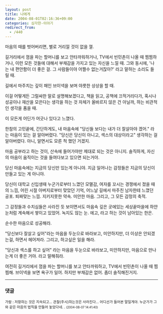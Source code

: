```yaml
---
layout: post
title: 나에게
date: 2004-08-01T02:16:36+09:00
categories: 심각한-이야기
redirect_from:
  - /440
---
```


마음의 때를 벗어버리면, 별로 거리낄 것이 없을 껄.

길거리에서 껌을 파는 할머니를 보고 안타까워하거나, TV에서 빈민촌이 나올 때 찜찜하거나, 이런 모든 것들에 대해서 부채감을 가지고 있는 자신을 느낄 때. 그와 동시에, '나는 내 편안함이 더 좋은 걸. 그 사람들이야 어쩔수 없는거잖아?' 라고 말하는 소리도 들릴 때.

길에서 마주치는 깊이 패인 브이넥을 보며 야릇한 상상을 할 때.

이걸 어떻게든 그럴싸한 말로 설명해보겠다고, 책을 읽고, 공책에 끄적거리다가, 혹시나 성공이나 재산을 모은다는 생각을 하는 것 자체가 올바르지 않은 건 아닐까, 하는 비관적인 생각을 품을 때.

이 모든게 어딘가 어긋나 있다고 느꼈다.

한참의 고민끝에, 간단하게도, 내 마음속에 "당신들 보다는 내가 더 잘살아야 겠어." 라는 마음이 있는 걸 알아버렸다. "당신은 당신이 아니고, 섹스의 대상이라고" 생각하는 걸 알아버렸다. 아니, 알면서도 모른 척 했던 거겠지.

마음 공부라고 하는 것이, 산속에 들어가야만 제대로 되는 것은 아니지. 솔직하게, 자신의 마음이 움직이는 것을 들여다보고 있으면 되는거야.

당신 마음속에는 지금의 당신만 있는게 아니야. 지금 일어나는 감정들은 지금의 당신이 만들고 있는 게 아니야.

당신이 대학교 신입생때 누군가로부터 느꼈던 모멸감, 여자를 꼬시는 경쟁에서 졌을 때의 느낌, 어린 시절 아버지로부터 맞았던 기억, 어느날 길에서 마주친 남자한테 느꼈던 공포. 퇴짜맞는 느낌. 지키지못한 약속. 미안한 마음. 그리고, 그 모든 감정의 축적.

그 감정들과 수치심들은 사라진 듯 보이면서도 마음속 깊은 곳에있는 세상끝마을에 하얀 눈처럼 계속해서 쌓이고 있었어. 녹지도 않는 눈. 에고, 라고 하는 것이 남아있는 한은.

순수한 마음으로 성공해라.

"당신보다 잘살고 싶어"라는 마음을 두눈으로 바라보고, 미안하지만, 더 이상은 안되겠는걸, 하면서 헤어져라. 그리고, 하고싶은 일을 해라.

"당신과 섹스를 하고 싶어" 라는 마음을 두눈으로 바라보고, 미안하지만, 마음으로 만나는게 더 좋은 거야. 라고 말해줘라.

여전히 길거리에서 껌을 파는 할머니를 보고 안타까워하고, TV에서 빈민촌이 나올 때 찜찜해. 브이넥을 보면 욕구가 일어. 하지만 부채감은 없어. 좀더 솔직해진거지.

* * *

### 댓글



<!--- cmt:780 --->
<!--- mail: --->
<!--- parent:0 --->

<small>가람 : 저항하는 것은 지속되고... 관찰(주시)하는것은 사라진다...  어디선가 들어본 말일게야. 누군가가 그와 같은 마음의 법칙을 만들어 놓았다네. . <small>(2004-08-07 14:41:40)</small></small>

